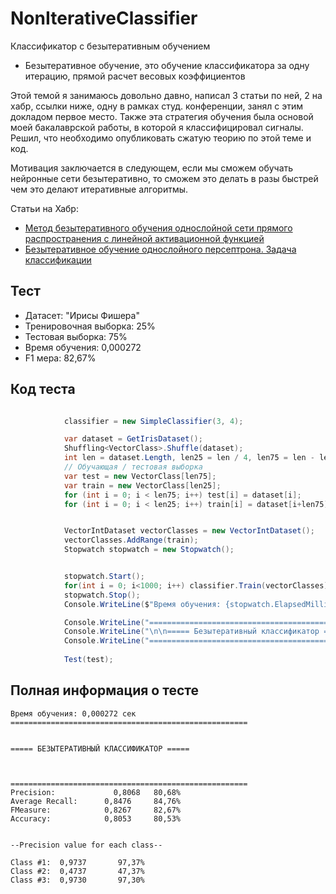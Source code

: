 # NonIterativeClassifier
Классификатор с безытеративным обучением

* Безытеративное обучение, это обучение классификатора за одну итерацию, прямой расчет весовых коэффициентов

Этой темой я занимаюсь довольно давно, написал 3 статьи по ней, 2 на хабр, ссылки ниже, одну в рамках студ. конференции, занял с этим докладом первое место. Также эта стратегия обучения была основой моей бакалаврской работы, в которой я классифицировал сигналы. Решил, что необходимо опубликовать сжатую теорию по этой теме и код. 

Мотивация заключается в следующем, если мы сможем обучать нейронные сети безытеративно, то сможем это делать в разы быстрей чем это делают итеративные алгоритмы. 

Статьи на Хабр: 
 * [Метод безытеративного обучения однослойной сети прямого распространения с линейной активационной функцией](https://habr.com/ru/post/332936)
 * [Безытеративное обучение однослойного персептрона. Задача классификации](https://habr.com/ru/post/333382)


## Тест

* Датасет: "Ирисы Фишера"
* Тренировочная выборка: 25%
* Тестовая выборка: 75%
* Время обучения: 0,000272
* F1 мера: 82,67%

## Код теста

```c#

            classifier = new SimpleClassifier(3, 4);

            var dataset = GetIrisDataset();
            Shuffling<VectorClass>.Shuffle(dataset);
            int len = dataset.Length, len25 = len / 4, len75 = len - len25;
            // Обучающая / тестовая выборка
            var test = new VectorClass[len75];
            var train = new VectorClass[len25];
            for (int i = 0; i < len75; i++) test[i] = dataset[i];
            for (int i = 0; i < len25; i++) train[i] = dataset[i+len75];


            VectorIntDataset vectorClasses = new VectorIntDataset();
            vectorClasses.AddRange(train);
            Stopwatch stopwatch = new Stopwatch();


            stopwatch.Start();
            for(int i = 0; i<1000; i++) classifier.Train(vectorClasses);
            stopwatch.Stop();
            Console.WriteLine($"Время обучения: {stopwatch.ElapsedMilliseconds /(1000.0* 1000.0)} сек");

            Console.WriteLine("=====================================================".ToUpper());
            Console.WriteLine("\n\n===== Безытеративный классификатор ===== \n\n\n".ToUpper());
            Console.WriteLine("=====================================================".ToUpper());
            
            Test(test);
```

## Полная информация о тесте

``` 
Время обучения: 0,000272 сек
=====================================================


===== БЕЗЫТЕРАТИВНЫЙ КЛАССИФИКАТОР =====



=====================================================
Precision:             0,8068   80,68%
Average Recall:      0,8476     84,76%
FMeasure:            0,8267     82,67%
Accuracy:            0,8053     80,53%


--Precision value for each class--

Class #1:  0,9737       97,37%
Class #2:  0,4737       47,37%
Class #3:  0,9730       97,30%

```
